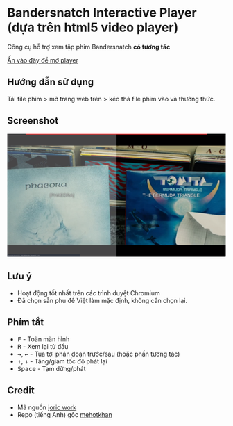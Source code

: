 # Bandersnatch Interactive Player (dựa trên html5 video player)
Công cụ hỗ trợ xem tập phim Bandersnatch **có tương tác**

[Ấn vào đây để mở player](https://mehotkhan.github.io/BandersnatchInteractive/)

## Hướng dẫn sử dụng
Tải file phim > mở trang web trên > kéo thả file phim vào và thưởng thức.

## Screenshot
  ![Screenshot](screenshot.png)

## Lưu ý

* Hoạt động tốt nhất trên các trình duyệt Chromium
* Đã chọn sẵn phụ đề Việt làm mặc định, không cần chọn lại.

## Phím tắt

* <kbd>F</kbd> - Toàn màn hình
* <kbd>R</kbd> - Xem lại từ đầu
* <kbd>→</kbd>, <kbd>←</kbd> - Tua tới phân đoạn trước/sau (hoặc phần tương tác)
* <kbd>↑</kbd>, <kbd>↓</kbd> - Tăng/giảm tốc độ phát lại
* <kbd>Space</kbd> - Tạm dừng/phát

## Credit
* Mã nguồn [joric work](https://github.com/joric/bandersnatch)
* Repo (tiếng Anh) gốc [mehotkhan](https://github.com/mehotkhan/BandersnatchInteractive)
